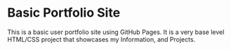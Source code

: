 # Basic Portfolio Site
This is a basic user portfolio site using GitHub Pages. It is a very base level HTML/CSS project that showcases my Information, and Projects.